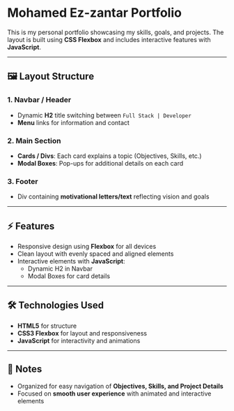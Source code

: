 # Mohamed Ez-zantar Portfolio

This is my personal portfolio showcasing my skills, goals, and projects. The layout is built using **CSS Flexbox** and includes interactive features with **JavaScript**.

---

## 🖼 Layout Structure

### 1. Navbar / Header
- Dynamic **H2** title switching between `Full Stack | Developer`
- **Menu** links for information and contact

### 2. Main Section
- **Cards / Divs**: Each card explains a topic (Objectives, Skills, etc.)
- **Modal Boxes**: Pop-ups for additional details on each card

### 3. Footer
- Div containing **motivational letters/text** reflecting vision and goals

---

## ⚡ Features
- Responsive design using **Flexbox** for all devices
- Clean layout with evenly spaced and aligned elements
- Interactive elements with **JavaScript**:
  - Dynamic H2 in Navbar
  - Modal Boxes for card details

---

## 🛠 Technologies Used
- **HTML5** for structure
- **CSS3 Flexbox** for layout and responsiveness
- **JavaScript** for interactivity and animations

---

## 📌 Notes
- Organized for easy navigation of **Objectives, Skills, and Project Details**
- Focused on **smooth user experience** with animated and interactive elements
